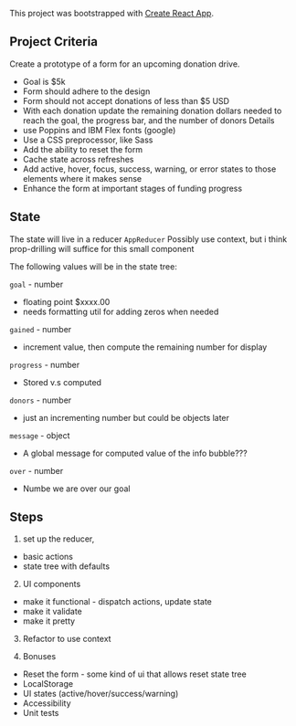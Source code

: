 This project was bootstrapped with [Create React App](https://github.com/facebook/create-react-app).

## Project Criteria

Create a prototype of a form for an upcoming donation drive.

- Goal is \$5k
- Form should adhere to the design
- Form should not accept donations of less than \$5 USD
- With each donation update the remaining donation dollars needed to reach the goal, the progress bar, and the number of donors Details
- use Poppins and IBM Flex fonts (google)
- Use a CSS preprocessor, like Sass
- Add the ability to reset the form
- Cache state across refreshes
- Add active, hover, focus, success, warning, or error states to those elements where it makes sense
- Enhance the form at important stages of funding progress

## State

The state will live in a reducer `AppReducer`
Possibly use context, but i think prop-drilling will suffice for this small component

The following values will be in the state tree:

`goal` - number

- floating point \$xxxx.00
- needs formatting util for adding zeros when needed

`gained` - number

- increment value, then compute the remaining number for display

`progress` - number

- Stored v.s computed

`donors` - number

- just an incrementing number but could be objects later

`message` - object

- A global message for computed value of the info bubble???

`over` - number

- Numbe we are over our goal

## Steps

1. set up the reducer,

- basic actions
- state tree with defaults

2. UI components

- make it functional - dispatch actions, update state
- make it validate
- make it pretty

3. Refactor to use context

4. Bonuses

- Reset the form - some kind of ui that allows reset state tree
- LocalStorage
- UI states (active/hover/success/warning)
- Accessibility
- Unit tests
